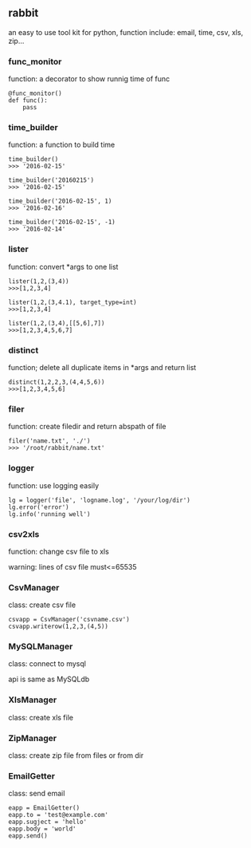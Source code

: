 ## rabbit

an easy to use tool kit for python, function include: email, time, csv, xls, zip...


### func_monitor

function: a decorator to show runnig time of func


	@func_monitor()
	def func():
		pass

### time_builder

function: a function to build time

	time_builder()
	>>> '2016-02-15'

	time_builder('20160215')
	>>> '2016-02-15'

	time_builder('2016-02-15', 1)
	>>> '2016-02-16'

	time_builder('2016-02-15', -1)
	>>> '2016-02-14'

### lister

function: convert *args to one list

	lister(1,2,(3,4))
	>>>[1,2,3,4]

	lister(1,2,(3,4.1), target_type=int)
	>>>[1,2,3,4]

	lister(1,2,(3,4),[[5,6],7])
	>>>[1,2,3,4,5,6,7]


### distinct

function; delete all duplicate items in *args and return list

	distinct(1,2,2,3,(4,4,5,6))
	>>>[1,2,3,4,5,6]

### filer

function: create filedir and return abspath of file

	filer('name.txt', './')
	>>> '/root/rabbit/name.txt'

### logger

function: use logging easily

	lg = logger('file', 'logname.log', '/your/log/dir')
	lg.error('error')
	lg.info('running well')

### csv2xls

function: change csv file to xls

warning: lines of csv file must<=65535

### CsvManager

class: create csv file

	csvapp = CsvManager('csvname.csv')
	csvapp.writerow(1,2,3,(4,5))

### MySQLManager

class: connect to mysql

api is same as MySQLdb

### XlsManager

class: create xls file

### ZipManager

class: create zip file from files or from dir

### EmailGetter

class: send email

	eapp = EmailGetter()
	eapp.to = 'test@example.com'
	eapp.sugject = 'hello'
	eapp.body = 'world'
	eapp.send()
